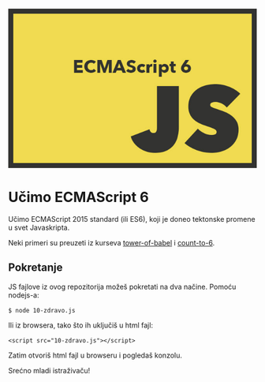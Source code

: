 ![](ecmascript-6-logo.jpg)

# Učimo ECMAScript 6

Učimo ECMAScript 2015 standard (ili ES6), koji je doneo tektonske promene u svet Javaskripta.

Neki primeri su preuzeti iz kurseva [tower-of-babel](https://github.com/yosuke-furukawa/tower-of-babel) i [count-to-6](https://github.com/domenic/count-to-6).

## Pokretanje

JS fajlove iz ovog repozitorija možeš pokretati na dva načine. Pomoću nodejs-a:

```
$ node 10-zdravo.js
```

Ili iz browsera, tako što ih uključiš u html fajl:
```
<script src="10-zdravo.js"></script>
```
Zatim otvoriš html fajl u browseru i pogledaš konzolu.


Srećno mladi istraživaču!
